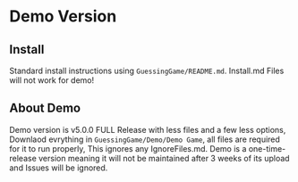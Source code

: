 # Demo Version

## Install
Standard install instructions using `GuessingGame/README.md`. Install.md Files will not work for demo!

## About Demo
Demo version is v5.0.0 FULL Release with less files and a few less options, Downlaod evrything in `GuessingGame/Demo/Demo Game`, all files are required for it to run properly, This ignores any IgnoreFiles.md. Demo is a one-time-release version meaning it will not be maintained after 3 weeks of its upload and Issues will be ignored.
